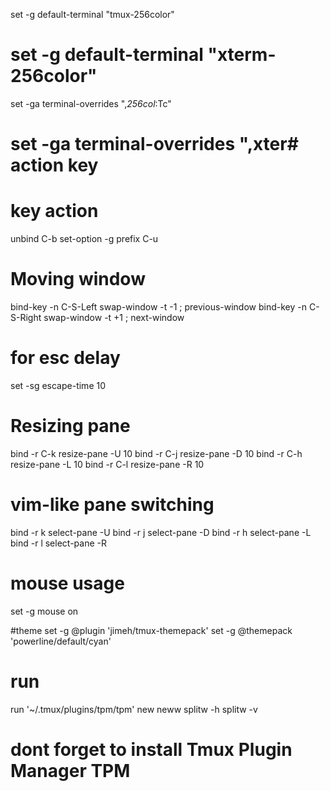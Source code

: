 set -g default-terminal "tmux-256color"
# set -g default-terminal "xterm-256color"
set -ga terminal-overrides ",*256col*:Tc"
# set -ga terminal-overrides ",xter# action key

# key action
unbind C-b
set-option -g prefix C-u

# Moving window
bind-key -n C-S-Left swap-window -t -1 \; previous-window
bind-key -n C-S-Right swap-window -t +1 \; next-window

# for esc delay
set -sg escape-time 10

# Resizing pane
bind -r C-k resize-pane -U 10
bind -r C-j resize-pane -D 10
bind -r C-h resize-pane -L 10
bind -r C-l resize-pane -R 10

# vim-like pane switching
bind -r k select-pane -U 
bind -r j select-pane -D 
bind -r h select-pane -L 
bind -r l select-pane -R 

# mouse usage
set -g mouse on

#theme
set -g @plugin 'jimeh/tmux-themepack'
set -g @themepack 'powerline/default/cyan'

# run 
run '~/.tmux/plugins/tpm/tpm'
new
neww
splitw -h
splitw -v
# dont forget to install Tmux Plugin Manager TPM
